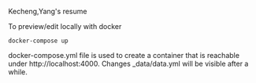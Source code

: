 Kecheng,Yang's resume

To preview/edit locally with docker
```
docker-compose up
```
docker-compose.yml file is used to create a container that is reachable under http://localhost:4000. Changes _data/data.yml will be visible after a while.
